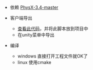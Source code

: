 * 依赖
    [PhysX-3.4-master](https://github.com/NVIDIAGameWorks/PhysX-3.4)

* 客户端导出
    - [查看此代码](ServerData_PhysXScene.cs)，并将此脚本放到项目中
    - 在unity菜单中导出

* 编译

    - windows 直接打开工程文件就OK了
    - linux 使用cmake